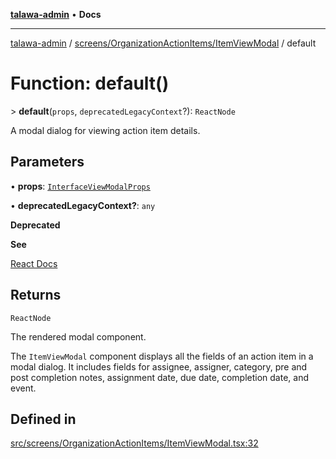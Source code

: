 [**talawa-admin**](../../../../README.md) • **Docs**

***

[talawa-admin](../../../../modules.md) / [screens/OrganizationActionItems/ItemViewModal](../README.md) / default

# Function: default()

\> **default**(`props`, `deprecatedLegacyContext`?): `ReactNode`

A modal dialog for viewing action item details.

## Parameters

• **props**: [`InterfaceViewModalProps`](../interfaces/InterfaceViewModalProps.md)

• **deprecatedLegacyContext?**: `any`

**Deprecated**

**See**

[React Docs](https://legacy.reactjs.org/docs/legacy-context.html#referencing-context-in-lifecycle-methods)

## Returns

`ReactNode`

The rendered modal component.

The `ItemViewModal` component displays all the fields of an action item in a modal dialog.
It includes fields for assignee, assigner, category, pre and post completion notes, assignment date, due date, completion date, and event.

## Defined in

[src/screens/OrganizationActionItems/ItemViewModal.tsx:32](https://github.com/PalisadoesFoundation/talawa-admin/blob/4bef0939e3fab4672bfd3599312195b8557e01a3/src/screens/OrganizationActionItems/ItemViewModal.tsx#L32)
